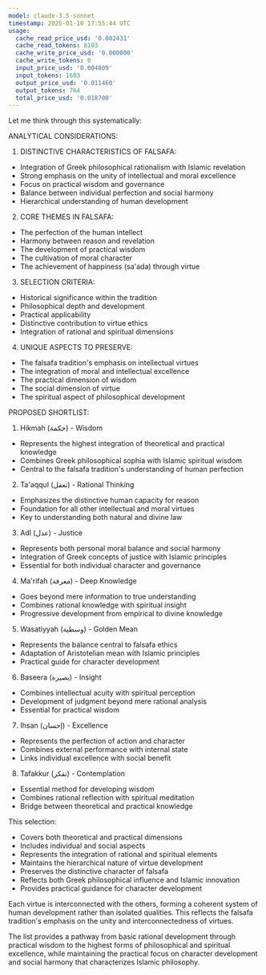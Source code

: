 ```yaml
---
model: claude-3.5-sonnet
timestamp: 2025-01-10 17:55:44 UTC
usage:
  cache_read_price_usd: '0.002431'
  cache_read_tokens: 8103
  cache_write_price_usd: '0.000000'
  cache_write_tokens: 0
  input_price_usd: '0.004809'
  input_tokens: 1603
  output_price_usd: '0.011460'
  output_tokens: 764
  total_price_usd: '0.018700'
---
```


Let me think through this systematically:

ANALYTICAL CONSIDERATIONS:

1. DISTINCTIVE CHARACTERISTICS OF FALSAFA:
- Integration of Greek philosophical rationalism with Islamic revelation
- Strong emphasis on the unity of intellectual and moral excellence
- Focus on practical wisdom and governance
- Balance between individual perfection and social harmony
- Hierarchical understanding of human development

2. CORE THEMES IN FALSAFA:
- The perfection of the human intellect
- Harmony between reason and revelation
- The development of practical wisdom
- The cultivation of moral character
- The achievement of happiness (sa'ada) through virtue

3. SELECTION CRITERIA:
- Historical significance within the tradition
- Philosophical depth and development
- Practical applicability
- Distinctive contribution to virtue ethics
- Integration of rational and spiritual dimensions

4. UNIQUE ASPECTS TO PRESERVE:
- The falsafa tradition's emphasis on intellectual virtues
- The integration of moral and intellectual excellence
- The practical dimension of wisdom
- The social dimension of virtue
- The spiritual aspect of philosophical development

PROPOSED SHORTLIST:

1. Hikmah (حكمة) - Wisdom
- Represents the highest integration of theoretical and practical knowledge
- Combines Greek philosophical sophia with Islamic spiritual wisdom
- Central to the falsafa tradition's understanding of human perfection

2. Ta'aqqul (تعقل) - Rational Thinking
- Emphasizes the distinctive human capacity for reason
- Foundation for all other intellectual and moral virtues
- Key to understanding both natural and divine law

3. Adl (عدل) - Justice
- Represents both personal moral balance and social harmony
- Integration of Greek concepts of justice with Islamic principles
- Essential for both individual character and governance

4. Ma'rifah (معرفة) - Deep Knowledge
- Goes beyond mere information to true understanding
- Combines rational knowledge with spiritual insight
- Progressive development from empirical to divine knowledge

5. Wasatiyyah (وسطية) - Golden Mean
- Represents the balance central to falsafa ethics
- Adaptation of Aristotelian mean with Islamic principles
- Practical guide for character development

6. Baseera (بصيرة) - Insight
- Combines intellectual acuity with spiritual perception
- Development of judgment beyond mere rational analysis
- Essential for practical wisdom

7. Ihsan (إحسان) - Excellence
- Represents the perfection of action and character
- Combines external performance with internal state
- Links individual excellence with social benefit

8. Tafakkur (تفكر) - Contemplation
- Essential method for developing wisdom
- Combines rational reflection with spiritual meditation
- Bridge between theoretical and practical knowledge

This selection:
- Covers both theoretical and practical dimensions
- Includes individual and social aspects
- Represents the integration of rational and spiritual elements
- Maintains the hierarchical nature of virtue development
- Preserves the distinctive character of falsafa
- Reflects both Greek philosophical influence and Islamic innovation
- Provides practical guidance for character development

Each virtue is interconnected with the others, forming a coherent system of human development rather than isolated qualities. This reflects the falsafa tradition's emphasis on the unity and interconnectedness of virtues.

The list provides a pathway from basic rational development through practical wisdom to the highest forms of philosophical and spiritual excellence, while maintaining the practical focus on character development and social harmony that characterizes Islamic philosophy.